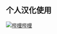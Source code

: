 ## 个人汉化使用
[![哔哩哔哩](https://shields.io/website?up_message=Space&url=https://space.bilibili.com/378822559/&label=哔哩哔哩)](https://space.bilibili.com/378822559/)
